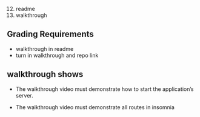 
12. readme
13. walkthrough


## Grading Requirements
- walkthrough in readme
- turn in walkthrough and repo link

## walkthrough shows
  * The walkthrough video must demonstrate how to start the application’s server.

  * The walkthrough video must demonstrate all routes in insomnia